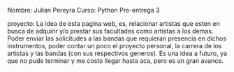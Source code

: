 Nombre: Julian Pereyra
Curso: Python
Pre-entrega 3

proyecto: La idea de esta pagina web, es, relacionar artistas que esten en busca de adquirir y/o prestar sus facultades como artistas a los demas. Poder enviar las solicitudes a las bandas que requieran presencia en dichos instrumentos, poder contar un poco el proyecto personal, la carrera de los artistas y las bandas (con sus respectivos generos).
Es una idea a futuro, ya que no pude terminar y me costo llegar hasta aca, pero es un gran avance.






